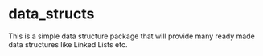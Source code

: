 # data_structs
This is a simple data structure package that will provide many ready made data structures like Linked Lists etc. 
